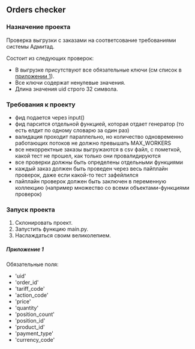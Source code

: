 ## Orders checker

### Назначение проекта
Проверка выгрузки с заказами на соответсование требованиями системы Адмитад.

Состоит из следующих проверок:  
* В выгрузке присутствуют все обязательные ключи (см список в [приложении 1](#Приложение-1)).
* Все ключи содержат ненулевые значения.  
* Длина значения uid строго 32 символа.


### Требования к проекту

* фид подается через input()
* фид парсится отдельной функцией, которая отдает генератор (то есть елдит по одному словарю за один раз)
* валидация проходит параллельно, но количество одновременно работающих потоков не должно превышать MAX_WORKERS
* все некорректные заказы выгружаются в csv файл, с пометкой, какой тест не прошел, как только они провалидируются
* все проверки должны быть определены отдельными функциями
* каждый заказ должен быть проведен через весь пайплайн проверок, даже если какой-то тест зафейлился
* пайплайн проверок должен быть заключен в переменную коллекцию (например множество со всеми объектами-функциями проверок)


### Запуск проекта
1. Склонировать проект.  
2. Запустить функцию  main.py.  
3. Наслаждаться своим великолепием.  


##### Приложение 1

Обязательные поля:  
* 'uid'  
* 'order_id'  
* 'tariff_code'  
* 'action_code'  
* 'price'  
* 'quantity'  
* 'position_count'  
* 'position_id'  
* 'product_id'  
* 'payment_type'  
* 'currency_code'
